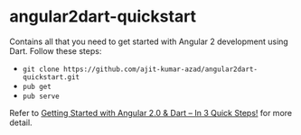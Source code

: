 # angular2dart-quickstart

Contains all that you need to get started with Angular 2 development using Dart. Follow these steps:

* `git clone https://github.com/ajit-kumar-azad/angular2dart-quickstart.git`
* `pub get`
* `pub serve`

Refer to [Getting Started with Angular 2.0 & Dart – In 3 Quick Steps!](http://blogs.walkingtree.in/2016/03/09/getting-started-with-angular-2-0-dart-in-3-quick-steps/) for more detail.
